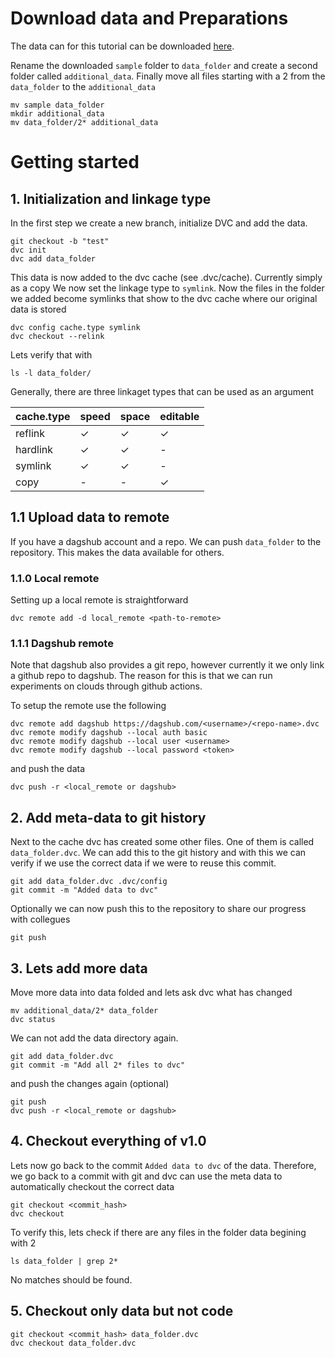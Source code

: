 
# Download data and Preparations

The data can for this tutorial can be downloaded [here](https://www.kaggle.com/datasets/fournierp/captcha-version-2-images?resource=download).

Rename the downloaded ```sample``` folder to ```data_folder``` and create a second folder called ```additional_data```.
Finally move all files starting with a 2 from the ```data_folder``` to the ```additional_data```

```
mv sample data_folder
mkdir additional_data
mv data_folder/2* additional_data

```

# Getting started

## 1. Initialization and linkage type

In the first step we create a new branch, initialize DVC and  add the data.
```
git checkout -b "test"
dvc init
dvc add data_folder
```
This data is now added to the dvc cache (see .dvc/cache). Currently simply as a copy
We now set the linkage type to ```symlink```. Now the files in the folder we added become
symlinks that show to the dvc cache where our original data is stored
```
dvc config cache.type symlink
dvc checkout --relink
```

Lets verify that with

```
ls -l data_folder/
```

Generally, there are three linkaget types that can be used as an argument

|cache.type	|speed	|space	|editable|
|-----------|-------|-------|--------|
|reflink | &check; | &check; | &check; |
|hardlink | &check;  | &check; | -|
|symlink | &check;  | &check; | -|
|copy |  - | - | &check;|


## 1.1 Upload data to remote

If you have a dagshub account and a repo. We can push ```data_folder``` to the repository.
This makes the data available for others.

### 1.1.0 Local remote
Setting up a local remote is straightforward

```
dvc remote add -d local_remote <path-to-remote>
```

### 1.1.1 Dagshub remote
Note that dagshub also provides a git repo, however currently it we only link a github repo to dagshub.
The reason for this is that we can run experiments on clouds through github actions.

To setup the remote use the following

```
dvc remote add dagshub https://dagshub.com/<username>/<repo-name>.dvc
dvc remote modify dagshub --local auth basic
dvc remote modify dagshub --local user <username>
dvc remote modify dagshub --local password <token>
```

and push the data

```
dvc push -r <local_remote or dagshub>
```


## 2. Add meta-data to git history

Next to the cache dvc has created some other files. One of them
is called ```data_folder.dvc```. We can add this to the git history and
with this we can verify if we use the correct data if we were to
reuse this commit.


```
git add data_folder.dvc .dvc/config
git commit -m "Added data to dvc"
```

Optionally we can now push this to the repository to share our progress with collegues
```
git push
```

## 3. Lets add more data

Move more data into data folded and lets ask dvc what has
changed

```
mv additional_data/2* data_folder
dvc status
```

We can not add the data directory again.

```
git add data_folder.dvc
git commit -m "Add all 2* files to dvc"
```
and push the changes again (optional)

```
git push
dvc push -r <local_remote or dagshub>
```

## 4. Checkout everything of v1.0

Lets now go back to the commit ```Added data to dvc``` of the data. Therefore, we go back to a
commit with git and dvc can use the meta data to automatically checkout the
correct data

```
git checkout <commit_hash>
dvc checkout
```

To verify this, lets check if there are any files in the folder data begining with 2

```
ls data_folder | grep 2*
```

No matches should be found.

## 5. Checkout only data but not code
```
git checkout <commit_hash> data_folder.dvc
dvc checkout data_folder.dvc
```